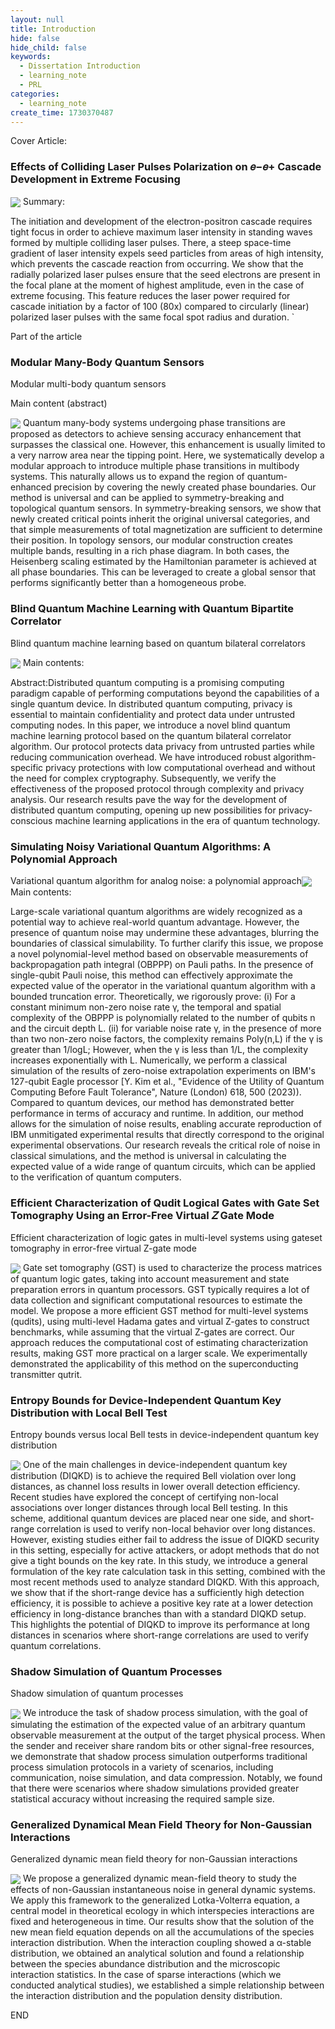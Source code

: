 ```yaml
---
layout: null
title: Introduction
hide: false
hide_child: false
keywords:
  - Dissertation Introduction
  - learning_note
  - PRL
categories:
  - learning_note
create_time: 1730370487
---
```


Cover Article:

### Effects of Colliding Laser Pulses Polarization on 𝑒−⁢𝑒+ Cascade Development in Extreme Focusing

<img src="/assets/YnWpbsE11oCWQmx3YKOcbCVJnT0.png" src-width="500" class="markdown-img m-auto" src-height="290" align="center"/>
Summary:

The initiation and development of the electron-positron cascade requires tight focus in order to achieve maximum laser intensity in standing waves formed by multiple colliding laser pulses. There, a steep space-time gradient of laser intensity expels seed particles from areas of high intensity, which prevents the cascade reaction from occurring. We show that the radially polarized laser pulses ensure that the seed electrons are present in the focal plane at the moment of highest amplitude, even in the case of extreme focusing. This feature reduces the laser power required for cascade initiation by a factor of 100 (80x) compared to circularly (linear) polarized laser pulses with the same focal spot radius and duration. `

Part of the article

### Modular Many-Body Quantum Sensors

Modular multi-body quantum sensors

Main content (abstract)

<img src="/assets/Lae8bmo4koRyjIx8TAGclLGvnTg.png" src-width="500" class="markdown-img m-auto" src-height="129" align="center"/>
Quantum many-body systems undergoing phase transitions are proposed as detectors to achieve sensing accuracy enhancement that surpasses the classical one. However, this enhancement is usually limited to a very narrow area near the tipping point. Here, we systematically develop a modular approach to introduce multiple phase transitions in multibody systems. This naturally allows us to expand the region of quantum-enhanced precision by covering the newly created phase boundaries. Our method is universal and can be applied to symmetry-breaking and topological quantum sensors. In symmetry-breaking sensors, we show that newly created critical points inherit the original universal categories, and that simple measurements of total magnetization are sufficient to determine their position. In topology sensors, our modular construction creates multiple bands, resulting in a rich phase diagram. In both cases, the Heisenberg scaling estimated by the Hamiltonian parameter is achieved at all phase boundaries. This can be leveraged to create a global sensor that performs significantly better than a homogeneous probe.

### Blind Quantum Machine Learning with Quantum Bipartite Correlator

Blind quantum machine learning based on quantum bilateral correlators

<img src="/assets/C2NCbiRNpomeBFx1E1tcX5aFnQf.png" src-width="500" class="markdown-img m-auto" src-height="342" align="center"/>
Main contents:

Abstract:Distributed quantum computing is a promising computing paradigm capable of performing computations beyond the capabilities of a single quantum device. In distributed quantum computing, privacy is essential to maintain confidentiality and protect data under untrusted computing nodes. In this paper, we introduce a novel blind quantum machine learning protocol based on the quantum bilateral correlator algorithm. Our protocol protects data privacy from untrusted parties while reducing communication overhead. We have introduced robust algorithm-specific privacy protections with low computational overhead and without the need for complex cryptography. Subsequently, we verify the effectiveness of the proposed protocol through complexity and privacy analysis. Our research results pave the way for the development of distributed quantum computing, opening up new possibilities for privacy-conscious machine learning applications in the era of quantum technology.

### Simulating Noisy Variational Quantum Algorithms: A Polynomial Approach

Variational quantum algorithm for analog noise: a polynomial approach<img src="/assets/CiuUbxWxSo6K5Rxgth1cXK2BnEu.png" src-width="500" class="markdown-img m-auto" src-height="329" align="center"/>
Main contents:

Large-scale variational quantum algorithms are widely recognized as a potential way to achieve real-world quantum advantage. However, the presence of quantum noise may undermine these advantages, blurring the boundaries of classical simulability. To further clarify this issue, we propose a novel polynomial-level method based on observable measurements of backpropagation path integral (OBPPP) on Pauli paths. In the presence of single-qubit Pauli noise, this method can effectively approximate the expected value of the operator in the variational quantum algorithm with a bounded truncation error. Theoretically, we rigorously prove: (i) For a constant minimum non-zero noise rate γ, the temporal and spatial complexity of the OBPPP is polynomially related to the number of qubits n and the circuit depth L. (ii) for variable noise rate γ, in the presence of more than two non-zero noise factors, the complexity remains Poly(n,L) if the γ is greater than 1/logL; However, when the γ is less than 1/L, the complexity increases exponentially with L. Numerically, we perform a classical simulation of the results of zero-noise extrapolation experiments on IBM's 127-qubit Eagle processor [Y. Kim et al., "Evidence of the Utility of Quantum Computing Before Fault Tolerance", Nature (London) 618, 500 (2023)). Compared to quantum devices, our method has demonstrated better performance in terms of accuracy and runtime. In addition, our method allows for the simulation of noise results, enabling accurate reproduction of IBM unmitigated experimental results that directly correspond to the original experimental observations. Our research reveals the critical role of noise in classical simulations, and the method is universal in calculating the expected value of a wide range of quantum circuits, which can be applied to the verification of quantum computers.

### Efficient Characterization of Qudit Logical Gates with Gate Set Tomography Using an Error-Free Virtual 𝑍 Gate Mode

Efficient characterization of logic gates in multi-level systems using gateset tomography in error-free virtual Z-gate mode

<img src="/assets/Nrz7bX0t4oUbgmxxi6CcGSMeneb.png" src-width="500" class="markdown-img m-auto" src-height="423" align="center"/>
Gate set tomography (GST) is used to characterize the process matrices of quantum logic gates, taking into account measurement and state preparation errors in quantum processors. GST typically requires a lot of data collection and significant computational resources to estimate the model. We propose a more efficient GST method for multi-level systems (qudits), using multi-level Hadama gates and virtual Z-gates to construct benchmarks, while assuming that the virtual Z-gates are correct. Our approach reduces the computational cost of estimating characterization results, making GST more practical on a larger scale. We experimentally demonstrated the applicability of this method on the superconducting transmitter qutrit.

### Entropy Bounds for Device-Independent Quantum Key Distribution with Local Bell Test

Entropy bounds versus local Bell tests in device-independent quantum key distribution

<img src="/assets/WoFXbvgSnoY5rLxEYEHcv2D7nyb.png" src-width="500" class="markdown-img m-auto" src-height="281" align="center"/>
One of the main challenges in device-independent quantum key distribution (DIQKD) is to achieve the required Bell violation over long distances, as channel loss results in lower overall detection efficiency. Recent studies have explored the concept of certifying non-local associations over longer distances through local Bell testing. In this scheme, additional quantum devices are placed near one side, and short-range correlation is used to verify non-local behavior over long distances. However, existing studies either fail to address the issue of DIQKD security in this setting, especially for active attackers, or adopt methods that do not give a tight bounds on the key rate. In this study, we introduce a general formulation of the key rate calculation task in this setting, combined with the most recent methods used to analyze standard DIQKD. With this approach, we show that if the short-range device has a sufficiently high detection efficiency, it is possible to achieve a positive key rate at a lower detection efficiency in long-distance branches than with a standard DIQKD setup. This highlights the potential of DIQKD to improve its performance at long distances in scenarios where short-range correlations are used to verify quantum correlations.

### Shadow Simulation of Quantum Processes

Shadow simulation of quantum processes

<img src="/assets/BAyZbQYtsoHcDwxIBFOciLLfnyb.png" src-width="500" class="markdown-img m-auto" src-height="212" align="center"/>
We introduce the task of shadow process simulation, with the goal of simulating the estimation of the expected value of an arbitrary quantum observable measurement at the output of the target physical process. When the sender and receiver share random bits or other signal-free resources, we demonstrate that shadow process simulation outperforms traditional process simulation protocols in a variety of scenarios, including communication, noise simulation, and data compression. Notably, we found that there were scenarios where shadow simulations provided greater statistical accuracy without increasing the required sample size.

### Generalized Dynamical Mean Field Theory for Non-Gaussian Interactions

Generalized dynamic mean field theory for non-Gaussian interactions

<img src="/assets/PBPobNLmEoo98CxpCB0cAkPOnNe.png" src-width="500" class="markdown-img m-auto" src-height="323" align="center"/>
We propose a generalized dynamic mean-field theory to study the effects of non-Gaussian instantaneous noise in general dynamic systems. We apply this framework to the generalized Lotka-Volterra equation, a central model in theoretical ecology in which interspecies interactions are fixed and heterogeneous in time. Our results show that the solution of the new mean field equation depends on all the accumulations of the species interaction distribution. When the interaction coupling showed a α-stable distribution, we obtained an analytical solution and found a relationship between the species abundance distribution and the microscopic interaction statistics. In the case of sparse interactions (which we conducted analytical studies), we established a simple relationship between the interaction distribution and the population density distribution.

END